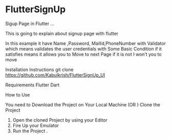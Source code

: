 # FlutterSignUp
Sigup Page in Flutter …

This is going to explain about signup page with flutter 

In this example it have  Name ,Password, MailId,PhoneNumber with Validator which means validates the user credentials with Some Basic  Condition if it satisfies means it allows you to Move to next Page if it is not I won’t you to move 

Installation Instructions
git clone https://github.com/Kabulkrish/FlutterSignUp_UI



Requirements
Flutter 
Dart 


How to Use

You need to Download the Project on Your Local Machine (OR ) Clone the Project 

1) Open the cloned Project by using your Editor
2) Fire Up your Emulator
3) Run the Project .






